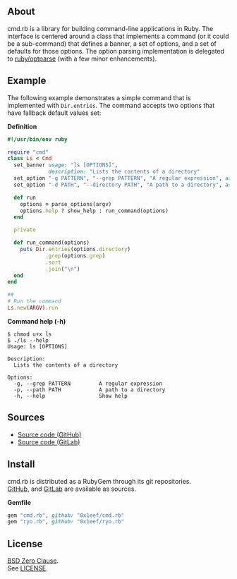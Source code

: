 ## About

cmd.rb is a library for building command-line applications
in Ruby. The interface is centered around a class that implements
a command (or it could be a sub-command) that defines a banner,
a set of options, and a set of defaults for those options. The
option parsing implementation is delegated to
[ruby/optparse](https://github.com/ruby/optparse)
(with a few minor enhancements).

## Example

The following example demonstrates a simple command that is
implemented with `Dir.entries`. The command accepts two options
that have fallback default values set:

**Definition**

```ruby
#!/usr/bin/env ruby

require "cmd"
class Ls < Cmd
  set_banner usage: "ls [OPTIONS]",
             description: "Lists the contents of a directory"
  set_option "-g PATTERN", "--grep PATTERN", "A regular expression", as: Regexp, default: /.+/
  set_option "-d PATH", "--directory PATH", "A path to a directory", as: String, default: Dir.home

  def run
    options = parse_options(argv)
    options.help ? show_help : run_command(options)
  end

  private

  def run_command(options)
    puts Dir.entries(options.directory)
            .grep(options.grep)
            .sort
            .join("\n")
  end
end

##
# Run the command
Ls.new(ARGV).run
```

**Command help (-h)**

```
$ chmod u+x ls
$ ./ls --help
Usage: ls [OPTIONS]

Description:
  Lists the contents of a directory

Options:
  -g, --grep PATTERN         A regular expression
  -p, --path PATH            A path to a directory
  -h, --help                 Show help

```

## Sources

* [Source code (GitHub)](https://github.com/0x1eef/cmd.rb#readme)
* [Source code (GitLab)](https://gitlab.com/0x1eef/cmd.rb#about)

## Install

cmd.rb is distributed as a RubyGem through its git repositories. <br>
[GitHub](https://github.com/0x1eef/cmd.rb),
and
[GitLab](https://gitlab.com/0x1eef/cmd.rb)
are available as sources.

**Gemfile**

```ruby
gem "cmd.rb", github: "0x1eef/cmd.rb"
gem "ryo.rb", github: "0x1eef/ryo.rb"
```

## <a id="license"> License </a>

[BSD Zero Clause](https://choosealicense.com/licenses/0bsd/).
<br>
See [LICENSE](./LICENSE).
